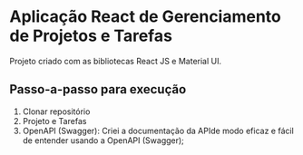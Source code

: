 # Aplicação React de Gerenciamento de Projetos e Tarefas

Projeto criado com as bibliotecas React JS e Material UI.

## Passo-a-passo para execução

1. Clonar repositório
2. Projeto e Tarefas 
3. OpenAPI (Swagger): Criei a documentação da APIde modo eficaz e fácil de entender usando a OpenAPI (Swagger);
